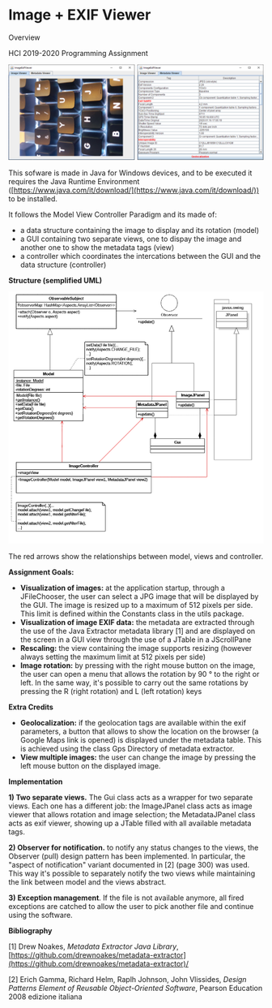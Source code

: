 # Image + EXIF Viewer
Overview

HCI 2019-2020
Programming Assignment

![viewer.png](/images/viewer.png)


This sofware is made in Java for Windows devices, and to be executed it requires the Java Runtime Environment ([https://www.java.com/it/download/](https://www.java.com/it/download/)) to be installed.

It follows the Model View Controller Paradigm and its made of:

- a data structure containing the image to display and its rotation (model)
- a GUI containing two separate views, one to dispay the image and another one to show the metadata tags (view)
- a controller which coordinates the intercations between the GUI and the data structure (controller)

**Structure (semplified UML)**

![uml.png](/images/uml.png)
 
The red arrows show the relationships between model, views and controller.


**Assignment Goals:**

-  **Visualization of images:** at the application startup, through a JFileChooser, the user can select a JPG image that will be displayed by the GUI. The image is resized up to a maximum of 512 pixels per side. This limit is defined within the Constants class in the utils package.
-  **Visualization of image EXIF data:** the metadata are extracted through the use of the Java Extractor metadata library [1] and are displayed on the screen in a GUI view through the use of a JTable in a JScrollPane
-  **Rescaling:** the view containing the image supports resizing (however always setting the maximum limit at 512 pixels per side)
-  **Image rotation:** by pressing with the right mouse button on the image, the user can open a menu that allows the rotation by 90 ° to the right or left. In the same way, it&#39;s possible to carry out the same rotations by pressing the R (right rotation) and L (left rotation) keys


**Extra Credits**

-  **Geolocalization:** if the geolocation tags are available within the exif parameters, a button that allows to show the location on the browser (a Google Maps link is opened) is displayed under the metadata table. This is achieved using the class Gps Directory of metadata extractor.
-  **View multiple images:** the user can change the image by pressing the left mouse button on the displayed image.


**Implementation**

**1) Two separate views.** The Gui class acts as a wrapper for two separate views. Each one has a different job: the ImageJPanel class acts as image viewer that allows rotation and image selection; the MetadataJPanel class acts as exif viewer, showing up a JTable filled with all available metadata tags.

**2) Observer for notification.** to notify any status changes to the views, the Observer (pull) design pattern has been implemented. In particular, the &quot;aspect of notification&quot; variant documented in [2] (page 300) was used. This way it&#39;s possible to separately notify the two views while maintaining the link between model and the views abstract.

**3) Exception management**. If the file is not available anymore, all fired exceptions are catched to allow the user to pick another file and continue using the software.


**Bibliography**

[1] Drew Noakes, _Metadata Extractor Java Library_,
[https://github.com/drewnoakes/metadata-extractor](https://github.com/drewnoakes/metadata-extractor)/

[2] Erich Gamma, Richard Helm, Raplh Johnson, John Vlissides, _Design Patterns Element of Reusable Object-Oriented Software_, Pearson Education 2008 edizione italiana

